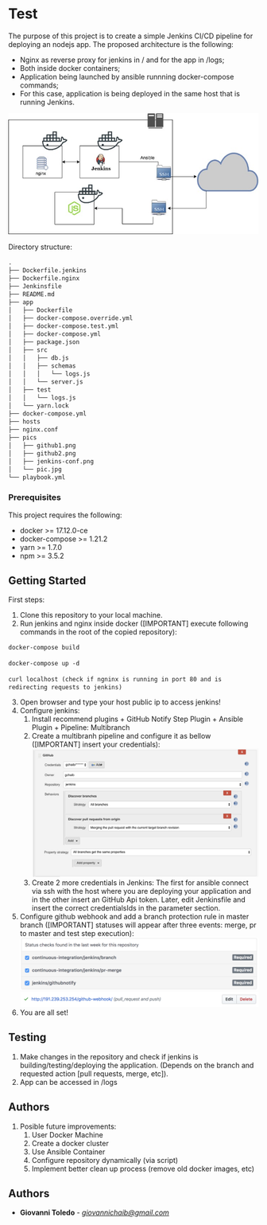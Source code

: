 
# Test

The purpose of this project is to create a simple Jenkins CI/CD pipeline for deploying an nodejs app. The proposed architecture is the following:

* Nginx as reverse proxy for jenkins in / and for the app in /logs;
* Both inside docker containers;
* Application being launched by ansible runnning docker-compose commands;
* For this case, application is being deployed in the same host that is running Jenkins.

![Alt text](pics/pic.jpg?raw=true "arch")

Directory structure:
```
.
├── Dockerfile.jenkins
├── Dockerfile.nginx
├── Jenkinsfile
├── README.md
├── app
│   ├── Dockerfile
│   ├── docker-compose.override.yml
│   ├── docker-compose.test.yml
│   ├── docker-compose.yml
│   ├── package.json
│   ├── src
│   │   ├── db.js
│   │   ├── schemas
│   │   │   └── logs.js
│   │   └── server.js
│   ├── test
│   │   └── logs.js
│   └── yarn.lock
├── docker-compose.yml
├── hosts
├── nginx.conf
├── pics
│   ├── github1.png
│   ├── github2.png
│   ├── jenkins-conf.png
│   └── pic.jpg
└── playbook.yml
```
### Prerequisites

This project requires the following:

* docker >= 17.12.0-ce
* docker-compose >= 1.21.2
* yarn >= 1.7.0
* npm >= 3.5.2

## Getting Started

First steps:

 1. Clone this repository to your local machine.
 2. Run jenkins and nginx inside docker ([IMPORTANT] execute following commands in the root of the copied repository):
```
docker-compose build

docker-compose up -d

curl localhost (check if ngninx is running in port 80 and is redirecting requests to jenkins)
```
 3. Open browser and type your host public ip to access jenkins! 
 4. Configure jenkins:
    1. Install recommend plugins + GitHub Notify Step Plugin + Ansible Plugin + Pipeline: Multibranch
    2. Create a multibranh pipeline and configure it as bellow ([IMPORTANT] insert your credentials):
    ![Alt text](pics/jenkins-conf.png?raw=true "arch")
    3. Create 2 more credentials in Jenkins: The first for ansible connect via ssh with the host where you are deploying your application and in the other insert an GitHub Api token. Later, edit Jenkinsfile and insert the correct credentialsIds in the parameter section. 
 5. Configure github webhook and add a branch protection rule in master branch ([IMPORTANT] statuses will appear after three events: merge, pr to master and test step execution):
    ![Alt text](pics/github1.png?raw=true "arch")
    ![Alt text](pics/github2.png?raw=true "arch")
 6. You are all set! 

## Testing

 1. Make changes in the repository and check if jenkins is building/testing/deploying the application. (Depends on the branch and requested action [pull requests, merge, etc]).
 2. App can be accessed in <host-ip>/logs

## Authors
 1. Posible future improvements:
      1. User Docker Machine
      2. Create a docker cluster
      3. Use Ansible Container
      4. Configure repository dynamically (via script)
      5. Implement better clean up process (remove old docker images, etc)

## Authors

* **Giovanni Toledo** - *giovannichaib@gmail.com*

